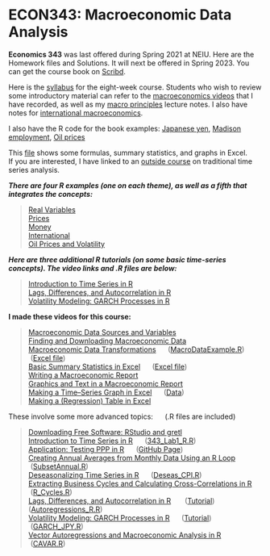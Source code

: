 # ECON343: Macroeconomic Data Analysis
**Economics 343** was last offered during Spring 2021 at NEIU. Here are the Homework files and Solutions. It will next be offered in Spring 2023.
You can get the course book on [Scribd](https://www.scribd.com/document/459205554/Macroeconomic-Data-Analysis-Revised-2020).

Here is the [syllabus](https://github.com/hegerty/ECON343/blob/main/ECON343_Syl_S21.pdf) for the eight-week course.
Students who wish to review some introductory material can refer to the [macroeconomics videos](https://sites.google.com/site/swhegerty/macroeconomics/macroeconomics-videos) that I have recorded, as well as my [macro principles](https://github.com/hegerty/ECON343/blob/main/Principles_of_Macro_Notes_Hegerty_2020.pdf) lecture notes. I also have notes for [international macroeconomics](https://github.com/hegerty/ECON343/blob/main/International_Macro_Notes_Hegerty_2020.pdf).

I also have the R code for the book examples: [Japanese yen](https://github.com/hegerty/ECON343/blob/main/JPY.R?
), [Madison employment](https://github.com/hegerty/ECON343/blob/main/MAD_EMP.R), [Oil prices](https://github.com/hegerty/ECON343/blob/main/WTI.R)

This [file](https://github.com/hegerty/ECON343/blob/main/MacroDataAnalysis_ExcelExample.xlsx) shows some formulas, summary statistics, and graphs in Excel.  
If you are interested, I have linked to an [outside course](https://online.stat.psu.edu/stat510/) on traditional time series analysis.

***There are four R examples (one on each theme), as well as a fifth that integrates the concepts:***      
> [Real Variables](https://github.com/hegerty/ECON343/blob/main/Real_Variable_Notes.md)    
> [Prices](https://github.com/hegerty/ECON343/blob/main/Prices_Notes.md)   
> [Money](https://github.com/hegerty/ECON343/blob/main/Money_Notes.md)  
> [International](https://github.com/hegerty/ECON343/blob/main/Intl_Notes.md)  
> [Oil Prices and Volatility](https://github.com/hegerty/ECON343/blob/main/WTI_Example.md)
              
***Here are three additional R tutorials (on some basic time-series concepts). The video links and .R files are below:***      
> [Introduction to Time Series in R](https://github.com/hegerty/ECON343/blob/main/343_R_Lab_01.md)  
> [Lags, Differences, and Autocorrelation in R](https://github.com/hegerty/ECON343/blob/main/Autoregressions_R.md)  
> [Volatility Modeling: GARCH Processes in R](https://github.com/hegerty/ECON343/blob/main/GARCH_JPY.md)

**I made these videos for this course:**                   
> [Macroeconomic Data Sources and Variables](https://www.youtube.com/watch?v=at5IJnDqki4)    
> [Finding and Downloading Macroeconomic Data](https://youtu.be/xju3qb_yRBo)   
> [Macroeconomic Data Transformations](https://youtu.be/wNInxTwUzaY)&nbsp;&nbsp; &nbsp; &nbsp;([MacroDataExample.R](https://github.com/hegerty/ECON343/blob/main/MacroDataExample.R))&nbsp;&nbsp; &nbsp; &nbsp;([Excel file](https://docs.google.com/viewer?a=v&pid=sites&srcid=ZGVmYXVsdGRvbWFpbnxzd2hlZ2VydHl8Z3g6MmEwODZmZTZmZTVlMWNmNg))  
> [Basic Summary Statistics in Excel](https://youtu.be/X0AG-Pj9oRA)&nbsp;&nbsp; &nbsp; &nbsp;([Excel file](https://github.com/hegerty/ECON343/blob/main/ECON343_SummStats_Excel.xlsx?attredirects=0))  
> [Writing a Macroeconomic Report](https://youtu.be/V2MMgGsPyuQ)              
> [Graphics and Text in a Macroeconomic Report](https://youtu.be/DyQNlHSSVkQ)       
> [Making a Time–Series Graph in Excel](https://youtu.be/HCLNEfy-jKk)&nbsp;&nbsp; &nbsp; &nbsp;([Data](https://github.com/hegerty/ECON343/blob/main/ECON343_Lab1_Data.csv))   
> [Making a (Regression) Table in Excel](https://youtu.be/1_X5DsZiBAI)                                                                      

These involve some more advanced topics:&nbsp;&nbsp; &nbsp; &nbsp;(.R files are included)  
> [Downloading Free Software: RStudio and gretl](https://www.youtube.com/watch?v=3jzJ1RzazxM)  
> [Introduction to Time Series in R](https://www.youtube.com/watch?v=s3G1lDaNjzg&t=9s)&nbsp;&nbsp; &nbsp; &nbsp;([343_Lab1_R.R](https://github.com/hegerty/ECON343/blob/main/343_Lab1_R.R))   
> [Application: Testing PPP in R](https://youtu.be/vbzOBzOZevg)&nbsp;&nbsp; &nbsp; &nbsp;([GitHub Page](https://github.com/hegerty/PPP_Example))  
> [Creating Annual Averages from Monthly Data Using an R Loop](https://youtu.be/3FrJOpUtJjs)&nbsp;&nbsp; &nbsp; &nbsp;([SubsetAnnual.R](https://github.com/hegerty/ECON343/blob/main/SubsetAnnual.R))  
> [Deseasonalizing Time Series in R](https://www.youtube.com/watch?v=BOeIYOV8uIs&t=2s)&nbsp;&nbsp; &nbsp; &nbsp;([Deseas_CPI.R](https://github.com/hegerty/ECON343/blob/main/Deseas_CPI.R))   
> [Extracting Business Cycles and Calculating Cross-Correlations in R](https://youtu.be/bxNgHGeTOCM)&nbsp;&nbsp; &nbsp; &nbsp;([R_Cycles.R](https://github.com/hegerty/ECON343/blob/main/R_Cycles.R?0))   
> [Lags, Differences, and Autocorrelation in R](https://youtu.be/Et0WrJNhBRY)&nbsp;&nbsp; &nbsp; &nbsp; ([Tutorial](https://github.com/hegerty/ECON343/blob/main/Autoregressions_R.md))&nbsp;&nbsp; &nbsp; &nbsp;
([Autoregressions_R.R](https://github.com/hegerty/ECON343/blob/main/Autoregressions_R.R?=0))   
> [Volatility Modeling: GARCH Processes in R](https://youtu.be/lKBgQ4MxM3Y)&nbsp;&nbsp; &nbsp; &nbsp;([Tutorial](https://github.com/hegerty/ECON343/blob/main/GARCH_JPY.md))&nbsp; &nbsp; &nbsp; &nbsp;([GARCH_JPY.R](https://github.com/hegerty/ECON343/blob/main/GARCH_JPY.R))  
> [Vector Autoregressions and Macroeconomic Analysis in R](https://youtu.be/mJFZySoNfM0)&nbsp;&nbsp; &nbsp; &nbsp;([CAVAR.R](https://github.com/hegerty/ECON343/blob/main/CAVAR.R))  

